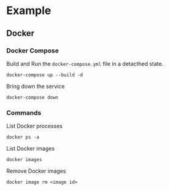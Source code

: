 # Example

## Docker

### Docker Compose

Build and Run the `docker-compose.yml` file in a detacthed state.

```console
docker-compose up --build -d
```

Bring down the service

```console
docker-compose down
```

### Commands

List Docker processes

```console
docker ps -a
```

List Docker images

```console
docker images
```

Remove Docker images

```console
docker image rm <image id>
```
